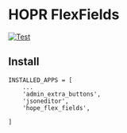 # HOPR FlexFields

[![Test](https://github.com/unicef/hope-flex-fields/actions/workflows/test.yml/badge.svg)](https://github.com/unicef/hope-flex-fields/actions/workflows/test.yml)


## Install

    INSTALLED_APPS = [
        ...
        'admin_extra_buttons',
        'jsoneditor',
        'hope_flex_fields',
    
    ]
